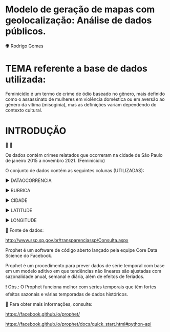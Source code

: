 # Modelo de geração de mapas com geolocalização: Análise de dados públicos.

👽 Rodrigo Gomes

# TEMA referente a base de dados utilizada:

Feminicídio é um termo de crime de ódio baseado no gênero, mais definido como o assassinato de mulheres em violência doméstica ou em aversão ao gênero da vítima (misoginia), mas as definições variam dependendo do contexto cultural.

# INTRODUÇÃO

🚓 👮

Os dados contém crimes relatados que ocorreram na cidade de São Paulo de janeiro 2015 a novembro 2021. (Feminicidio)

O conjunto de dados contém as seguintes colunas (UTILIZADAS):

▶ DATAOCORRENCIA

▶ RUBRICA

▶ CIDADE

▶ LATITUDE

▶ LONGITUDE

🎲 Fonte de dados:

http://www.ssp.sp.gov.br/transparenciassp/Consulta.aspx

Prophet é um software de código aberto lançado pela equipe Core Data Science do Facebook.

Prophet é um procedimento para prever dados de série temporal com base em um modelo aditivo em que tendências não lineares são ajustadas com sazonalidade anual, semanal e diária, além de efeitos de feriados.

❗ Obs.: O Prophet funciona melhor com séries temporais que têm fortes efeitos sazonais e várias temporadas de dados históricos.

🤖 Para obter mais informações, consulte:

https://facebook.github.io/prophet/

https://facebook.github.io/prophet/docs/quick_start.html#python-api
